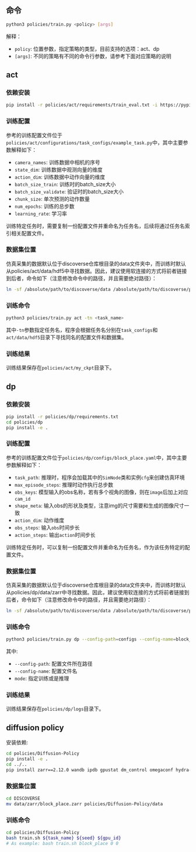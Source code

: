 ## 命令

```bash
python3 policies/train.py <policy> [args]
```

解释：
- `policy`: 位置参数，指定策略的类型，目前支持的选项：act、dp
- `[args]`: 不同的策略有不同的命令行参数，请参考下面对应策略的说明

## act

### 依赖安装

```bash
pip install -r policies/act/requirements/train_eval.txt -i https://pypi.tuna.tsinghua.edu.cn/simple
```

### 训练配置
参考的训练配置文件位于`policies/act/configurations/task_configs/example_task.py`中，其中主要参数解释如下：
- `camera_names`: 训练数据中相机的序号
- `state_dim`: 训练数据中观测向量的维度
- `action_dim`: 训练数据中动作向量的维度
- `batch_size_train`: 训练时的batch_size大小
- `batch_size_validate`: 验证时的batch_size大小
- `chunk_size`: 单次预测的动作数量
- `num_epochs`: 训练的总步数
- `learning_rate`: 学习率

训练特定任务时，需要复制一份配置文件并重命名为任务名，后续将通过任务名索引相关配置文件。


### 数据集位置
仿真采集的数据默认位于discoverse仓库根目录的data文件夹中，而训练时默认从policies/act/data/hdf5中寻找数据。因此，建议使用软连接的方式将前者链接到后者，命令如下（注意修改命令中的路径，并且需要绝对路径）：

```bash
ln -sf /absolute/path/to/discoverse/data /absolute/path/to/discoverse/policies/act/data
```

### 训练命令

```bash
python3 policies/train.py act -tn <task_name>
```

其中`-tn`参数指定任务名，程序会根据任务名分别在`task_configs`和`act/data/hdf5`目录下寻找同名的配置文件和数据集。

### 训练结果

训练结果保存在`policies/act/my_ckpt`目录下。

## dp

### 依赖安装

```bash
pip install -r policies/dp/requirements.txt 
cd policies/dp
pip install -e .
```

### 训练配置
参考的训练配置文件位于`policies/dp/configs/block_place.yaml`中，其中主要参数解释如下：
- `task_path`: 推理时，程序会加载其中的`SimNode`类和实例`cfg`来创建仿真环境
- `max_episode_steps`: 推理时动作执行总步数
- `obs_keys`: 模型输入的obs名称，若有多个视角的图像，则在`image`后加上对应`cam_id`
- `shape_meta`: 输入obs的形状及类型，注意img的尺寸需要和生成的图像尺寸一致
- `action_dim`: 动作维度
- `obs_steps`: 输入`obs`时间步长
- `action_steps`: 输出`action`时间步长

训练特定任务时，可以复制一份配置文件并重命名为任务名，作为该任务特定的配置文件。


### 数据集位置
仿真采集的数据默认位于discoverse仓库根目录的data文件夹中，而训练时默认从policies/dp/data/zarr中寻找数据。因此，建议使用软连接的方式将前者链接到后者，命令如下（注意修改命令中的路径，并且需要绝对路径）：

```bash
ln -sf /absolute/path/to/discoverse/data /absolute/path/to/discoverse/policies/dp/data
```

### 训练命令

```bash
python3 policies/train.py dp --config-path=configs --config-name=block_place mode=train
```

其中:
- `--config-path`: 配置文件所在路径
- `--config-name`: 配置文件名
- `mode`: 指定训练或是推理

### 训练结果

训练结果保存在`policies/dp/logs`目录下。

## diffusion policy

安装依赖:
```bash
cd policies/Diffusion-Policy
pip install -e .
cd ../..
pip install zarr==2.12.0 wandb ipdb gpustat dm_control omegaconf hydra-core==1.2.0 dill==0.3.5.1 einops==0.4.1 diffusers==0.11.1 numba==0.56.4 moviepy imageio av matplotlib termcolor
```
### 数据集位置
```bash
cd DISCOVERSE
mv data/zarr/block_place.zarr policies/Diffusion-Policy/data
```

### 训练命令
```bash
cd policies/Diffusion-Policy
bash train.sh ${task_name} ${seed} ${gpu_id}
# As example: bash train.sh block_place 0 0
```